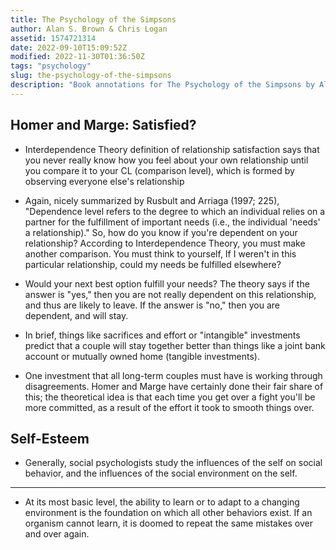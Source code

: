 ```yaml
---
title: The Psychology of the Simpsons
author: Alan S. Brown & Chris Logan
assetid: 1574721314
date: 2022-09-10T15:09:52Z
modified: 2022-11-30T01:36:50Z
tags: "psychology"
slug: the-psychology-of-the-simpsons
description: "Book annotations for The Psychology of the Simpsons by Alan S. Brown & Chris Logan"
---
```


## Homer and Marge: Satisfied?

*  Interdependence Theory definition of relationship satisfaction says that you never really know how you feel about your own relationship until you compare it to your CL (comparison level), which is formed by observing everyone else's relationship

*  Again, nicely summarized by Rusbult and Arriaga (1997; 225), "Dependence level refers to the degree to which an individual relies on a partner for the fulfillment of important needs (i.e., the individual 'needs' a relationship)." So, how do you know if you're dependent on your relationship? According to Interdependence Theory, you must make another comparison. You must think to yourself, If I weren't in this particular relationship, could my needs be fulfilled elsewhere?

*  Would your next best option fulfill your needs? The theory says if the answer is "yes," then you are not really dependent on this relationship, and thus are likely to leave. If the answer is "no," then you are dependent, and will stay.

*  In brief, things like sacrifices and effort or "intangible" investments predict that a couple will stay together better than things like a joint bank account or mutually owned home (tangible investments).

*  One investment that all long-term couples must have is working through disagreements. Homer and Marge have certainly done their fair share of this; the theoretical idea is that each time you get over a fight you'll be more committed, as a result of the effort it took to smooth things over.

## Self-Esteem

*  Generally, social psychologists study the influences of the self on social behavior, and the influences of the social environment on the self.

---

*  At its most basic level, the ability to learn or to adapt to a changing environment is the foundation on which all other behaviors exist. If an organism cannot learn, it is doomed to repeat the same mistakes over and over again.

